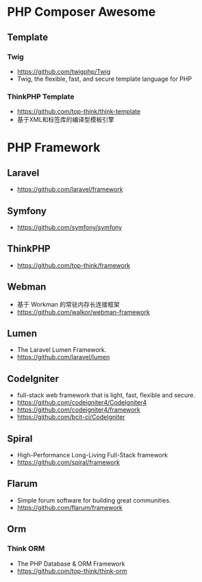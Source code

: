 # PHP Composer Awesome

## Template

### Twig
- https://github.com/twigphp/Twig
- Twig, the flexible, fast, and secure template language for PHP

### ThinkPHP Template
- https://github.com/top-think/think-template
- 基于XML和标签库的编译型模板引擎

# PHP Framework

## Laravel
- https://github.com/laravel/framework

## Symfony
- https://github.com/symfony/symfony

## ThinkPHP
- https://github.com/top-think/framework

## Webman
- 基于 Workman 的常驻内存长连接框架
- https://github.com/walkor/webman-framework

## Lumen
- The Laravel Lumen Framework.
- https://github.com/laravel/lumen

## CodeIgniter
- full-stack web framework that is light, fast, flexible and secure. 
- https://github.com/codeigniter4/CodeIgniter4
- https://github.com/codeigniter4/framework
- https://github.com/bcit-ci/CodeIgniter

## Spiral
- High-Performance Long-Living Full-Stack framework
- https://github.com/spiral/framework

## Flarum
- Simple forum software for building great communities.
- https://github.com/flarum/framework


## Orm

### Think ORM
- The PHP Database & ORM Framework
- https://github.com/top-think/think-orm
